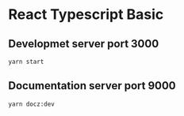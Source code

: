 # React Typescript Basic

## Developmet server port 3000

```
yarn start
```

## Documentation server port 9000

```
yarn docz:dev
```
